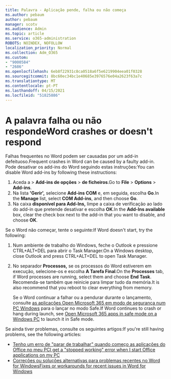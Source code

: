 ```yaml
---
title: Palavra - Aplicação pende, falha ou não começa
ms.author: pebaum
author: pebaum
manager: scotv
ms.audience: Admin
ms.topic: article
ms.service: o365-administration
ROBOTS: NOINDEX, NOFOLLOW
localization_priority: Normal
ms.collection: Adm_O365
ms.custom:
- "9000584"
- "2686"
ms.openlocfilehash: 6eb8f22931c8ca0518a6f5e6219904eea01f0328
ms.sourcegitcommit: 8bc60ec34bc1e40685e3976576e04a2623f63a7c
ms.translationtype: MT
ms.contentlocale: pt-PT
ms.lasthandoff: 04/15/2021
ms.locfileid: "51825886"
---
```

# <a name="word-crashes-or-doesnt-respond"></a><span data-ttu-id="9e76d-102">A palavra falha ou não responde</span><span class="sxs-lookup"><span data-stu-id="9e76d-102">Word crashes or doesn't respond</span></span>

<span data-ttu-id="9e76d-103">Falhas frequentes no Word podem ser causadas por um add-in defeituoso.</span><span class="sxs-lookup"><span data-stu-id="9e76d-103">Frequent crashes in Word can be caused by a faulty add-in.</span></span> <span data-ttu-id="9e76d-104">Pode desativar os add-ins do Word seguindo estas instruções:</span><span class="sxs-lookup"><span data-stu-id="9e76d-104">You can disable Word add-ins by following these instructions:</span></span>

1. <span data-ttu-id="9e76d-105">Aceda a  >  **Add-ins de opções**  >  **de ficheiros**.</span><span class="sxs-lookup"><span data-stu-id="9e76d-105">Go to **File** > **Options** > **Add-ins**.</span></span>
2. <span data-ttu-id="9e76d-106">Na lista **'Gerir',** selecione **Add-ins COM** e, em seguida, escolha **Go**.</span><span class="sxs-lookup"><span data-stu-id="9e76d-106">In the **Manage** list, select **COM Add-ins**, and then choose **Go**.</span></span>
3. <span data-ttu-id="9e76d-107">Na caixa **disponível para Add-Ins,** limpe a caixa de verificação ao lado do add-in que pretende desativar e escolha **OK**.</span><span class="sxs-lookup"><span data-stu-id="9e76d-107">In the **Add-Ins available** box, clear the check box next to the add-in that you want to disable, and choose **OK**.</span></span>

<span data-ttu-id="9e76d-108">Se o Word não começar, tente o seguinte:</span><span class="sxs-lookup"><span data-stu-id="9e76d-108">If Word doesn't start, try the following:</span></span>

1.   <span data-ttu-id="9e76d-109">Num ambiente de trabalho do Windows, feche o Outlook e pressione CTRL+ALT+DEL para abrir o Task Manager.</span><span class="sxs-lookup"><span data-stu-id="9e76d-109">On a Windows desktop, close Outlook and press CTRL+ALT+DEL to open Task Manager.</span></span> 
2. <span data-ttu-id="9e76d-110">No separador **Processos,** se os processos do Word estiverem em execução, selecione-os e escolha **A Tarefa Final**.</span><span class="sxs-lookup"><span data-stu-id="9e76d-110">On the **Processes** tab, if Word processes are running, select them and choose **End Task**.</span></span> <span data-ttu-id="9e76d-111">Recomenda-se também que reinicie para limpar tudo da memória.</span><span class="sxs-lookup"><span data-stu-id="9e76d-111">It is also recommend that you reboot to clear everything from memory.</span></span>

    <span data-ttu-id="9e76d-112">Se o Word continuar a falhar ou a pendurar durante o lançamento, consulte [as aplicações Open Microsoft 365 em modo de segurança num PC Windows](https://support.office.com/article/Open-Office-apps-in-safe-mode-on-a-Windows-PC-dedf944a-5f4b-4afb-a453-528af4f7ac72) para o lançar no modo Safe.</span><span class="sxs-lookup"><span data-stu-id="9e76d-112">If Word continues to crash or hang during launch, see [Open Microsoft 365 apps in safe mode on a Windows PC](https://support.office.com/article/Open-Office-apps-in-safe-mode-on-a-Windows-PC-dedf944a-5f4b-4afb-a453-528af4f7ac72) to launch it in Safe mode.</span></span>

<span data-ttu-id="9e76d-113">Se ainda tiver problemas, consulte os seguintes artigos:</span><span class="sxs-lookup"><span data-stu-id="9e76d-113">If you're still having problems, see the following articles:</span></span> 
- [<span data-ttu-id="9e76d-114">Tenho um erro de "parar de trabalhar" quando começo as aplicações do Office no meu PC</span><span class="sxs-lookup"><span data-stu-id="9e76d-114">I get a "stopped working" error when I start Office applications on my PC</span></span>](https://support.office.com/article/52bd7985-4e99-4a35-84c8-2d9b8301a2fa)
- [<span data-ttu-id="9e76d-115">Correções ou soluções alternativas para problemas recentes no Word for Windows</span><span class="sxs-lookup"><span data-stu-id="9e76d-115">Fixes or workarounds for recent issues in Word for Windows</span></span>](https://support.office.com/article/bf6bf17c-2807-4871-83ce-e337ae8f0b86)